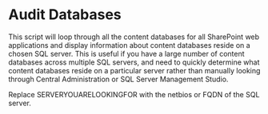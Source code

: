 Audit Databases
===============

This script will loop through all the content databases for all SharePoint web applications and display information about content databases reside on a chosen SQL server. This is useful if you have a large number of content databases across multiple SQL servers, and need to quickly determine what content databases reside on a particular server rather than manually looking through Central Administration or SQL Server Management Studio.

Replace SERVERYOUARELOOKINGFOR with the netbios or FQDN of the SQL server.